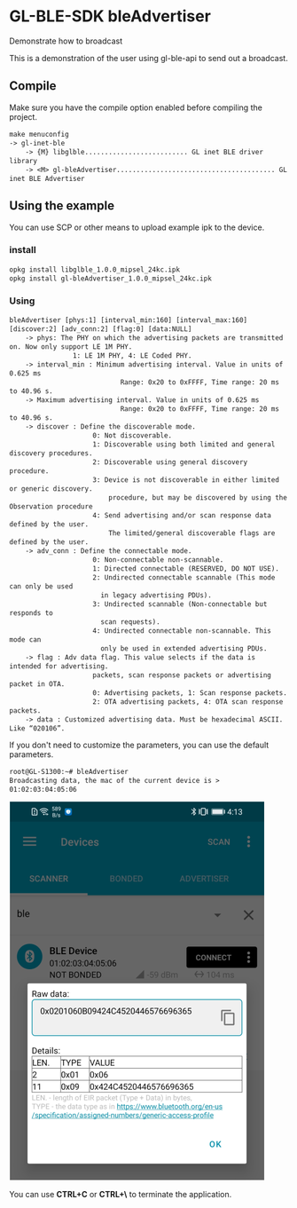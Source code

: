# GL-BLE-SDK     bleAdvertiser

Demonstrate how to broadcast

This is a demonstration of the user using gl-ble-api to send out a broadcast.



## Compile

Make sure you have the compile option enabled before compiling the project.

```
make menuconfig
-> gl-inet-ble
	-> {M} libglble.......................... GL inet BLE driver library
	-> <M> gl-bleAdvertiser........................................ GL inet BLE Advertiser
```



## Using the example

You can use SCP or other means to upload example ipk to the device.

### install

```shell
opkg install libglble_1.0.0_mipsel_24kc.ipk 
opkg install gl-bleAdvertiser_1.0.0_mipsel_24kc.ipk 
```

### Using

```shell
bleAdvertiser [phys:1] [interval_min:160] [interval_max:160] [discover:2] [adv_conn:2] [flag:0] [data:NULL]
	-> phys: The PHY on which the advertising packets are transmitted on. Now only support LE 1M PHY.
				1: LE 1M PHY, 4: LE Coded PHY.
	-> interval_min : Minimum advertising interval. Value in units of 0.625 ms
                   			Range: 0x20 to 0xFFFF, Time range: 20 ms to 40.96 s.
	-> Maximum advertising interval. Value in units of 0.625 ms
                     		Range: 0x20 to 0xFFFF, Time range: 20 ms to 40.96 s.
	-> discover : Define the discoverable mode.
                     0: Not discoverable.
                     1: Discoverable using both limited and general discovery procedures.
                     2: Discoverable using general discovery procedure.
                     3: Device is not discoverable in either limited or generic discovery.
                         procedure, but may be discovered by using the Observation procedure
                     4: Send advertising and/or scan response data defined by the user.
                         The limited/general discoverable flags are defined by the user.
	-> adv_conn : Define the connectable mode.
                     0: Non-connectable non-scannable.
                     1: Directed connectable (RESERVED, DO NOT USE).
                     2: Undirected connectable scannable (This mode can only be used
                       in legacy advertising PDUs).
                     3: Undirected scannable (Non-connectable but responds to
                       scan requests).
                     4: Undirected connectable non-scannable. This mode can
                       only be used in extended advertising PDUs.
	-> flag : Adv data flag. This value selects if the data is intended for advertising.
                     packets, scan response packets or advertising packet in OTA.
                     0: Advertising packets, 1: Scan response packets.
                     2: OTA advertising packets, 4: OTA scan response packets.
    -> data : Customized advertising data. Must be hexadecimal ASCII. Like “020106”.
```

If you don't need to customize the parameters, you can use the default parameters.

```shell
root@GL-S1300:~# bleAdvertiser 
Broadcasting data, the mac of the current device is > 01:02:03:04:05:06
```

![image](./docs/DA47BC2C-B7A3-44b7-9CC7-8FD3EAC2F89A.png)

You can use **CTRL+C** or **CTRL+\\** to terminate the application.


